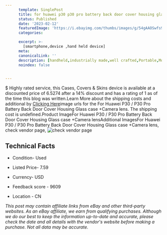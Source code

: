 ```yaml
---
      template: SinglePost
      title: for huawei p30 p30 pro battery back door cover housing glass case camera lens
      status: Published
      date: '2023-02-12'
      featuredImage: 'https://i.ebayimg.com/thumbs/images/g/54gAAOSwfs9fKRd7/s-l225.jpg'
      categories: 

      excerpt: >-
        [smartphone,device ,hand held device]
      meta:
      canonicalLink: ''
      description: [handheld,industrially made,well crafted,Portable,Mobile,Compact,Convenient,Lightweight,Maneuverable,Man-portable,Miniature,Carriable,Hand-held,Light,Holdable,Transportable,Mobile device,Pocket-sized,On-the-go,Wireless,Cordless,Compact size,Convenient size, smartphone,device ,hand held device]
      noindex: false

        
---
```

$
    Highly rated service, this Cases, Covers & Skins device is available at a discounted price of 6.5274 after a 14% discount and has a rating of 1 as of the time this blog was written.Learn More about the shipping costs and additional by [Clicking Here](https://www.ebay.com/itm/254676485437?hash=item3b4be6c53d%3Ag%3A54gAAOSwfs9fKRd7&mkevt=1&mkcid=1&mkrid=711-53200-19255-0&campid=%253CePNCampaignId%253E&customid=%253CreferenceId%253E&toolid=10049)image urls for the For Huawei P30 / P30 Pro Battery Back Door Cover Housing Glass case +Camera lens. The shipping cost is undefined.Product ImageFor Huawei P30 / P30 Pro Battery Back Door Cover Housing Glass case +Camera lensAdditional ImagesFor Huawei P30 / P30 Pro Battery Back Door Cover Housing Glass case +Camera lens, check vendor page, ![check vendor page](https://origin-galleryplus.ebayimg.com/ws/web/254676485437_2_0_1/225x225.jpg,https://origin-galleryplus.ebayimg.com/ws/web/254676485437_3_0_1/225x225.jpg,https://origin-galleryplus.ebayimg.com/ws/web/254676485437_4_0_1/225x225.jpg,https://origin-galleryplus.ebayimg.com/ws/web/254676485437_5_0_1/225x225.jpg,https://origin-galleryplus.ebayimg.com/ws/web/254676485437_6_0_1/225x225.jpg,https://origin-galleryplus.ebayimg.com/ws/web/254676485437_7_0_1/225x225.jpg,https://origin-galleryplus.ebayimg.com/ws/web/254676485437_8_0_1/225x225.jpg,https://origin-galleryplus.ebayimg.com/ws/web/254676485437_9_0_1/225x225.jpg,https://origin-galleryplus.ebayimg.com/ws/web/254676485437_10_0_1/225x225.jpg,https://origin-galleryplus.ebayimg.com/ws/web/254676485437_11_0_1/225x225.jpg)
    
    

 ## Technical Facts 



     
      

 - Condition- Used 


      

 - Listed Price- 7.59 


      

 - Currency- USD 


      

 - Feedback score - 9609 


      

 - Location - CN 


      
      

 *_This post may contain affiliate links from eBay and other third-party websites. As an eBay affiliate, we earn from qualifying purchases. Although we do our best to keep the information up-to-date and accurate, please check the date and all details with the vendor's website before making a purchase. Not all data may be accurate._*



    
    
    
    
    